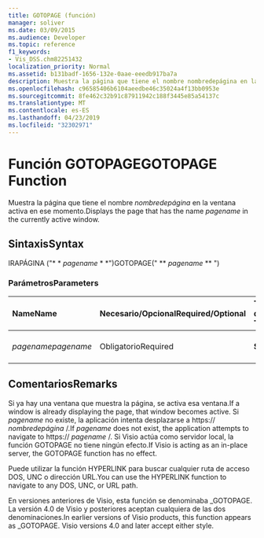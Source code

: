 ```yaml
---
title: GOTOPAGE (función)
manager: soliver
ms.date: 03/09/2015
ms.audience: Developer
ms.topic: reference
f1_keywords:
- Vis_DSS.chm82251432
localization_priority: Normal
ms.assetid: b131badf-1656-132e-0aae-eeedb917ba7a
description: Muestra la página que tiene el nombre nombredepágina en la ventana activa en ese momento.
ms.openlocfilehash: c96585406b6104aeedbe46c35024a4f13bb0953e
ms.sourcegitcommit: 8fe462c32b91c87911942c188f3445e85a54137c
ms.translationtype: MT
ms.contentlocale: es-ES
ms.lasthandoff: 04/23/2019
ms.locfileid: "32302971"
---
```

# <a name="gotopage-function"></a><span data-ttu-id="d06f1-103">Función GOTOPAGE</span><span class="sxs-lookup"><span data-stu-id="d06f1-103">GOTOPAGE Function</span></span>

<span data-ttu-id="d06f1-104">Muestra la página que tiene el nombre *nombredepágina* en la ventana activa en ese momento.</span><span class="sxs-lookup"><span data-stu-id="d06f1-104">Displays the page that has the name  *pagename*  in the currently active window.</span></span> 
  
## <a name="syntax"></a><span data-ttu-id="d06f1-105">Sintaxis</span><span class="sxs-lookup"><span data-stu-id="d06f1-105">Syntax</span></span>

<span data-ttu-id="d06f1-106">IRAPÁGINA ("\* \* *pagename* \* \*")</span><span class="sxs-lookup"><span data-stu-id="d06f1-106">GOTOPAGE(" \*\* *pagename* \*\* ")</span></span> 
  
### <a name="parameters"></a><span data-ttu-id="d06f1-107">Parámetros</span><span class="sxs-lookup"><span data-stu-id="d06f1-107">Parameters</span></span>

|<span data-ttu-id="d06f1-108">**Name**</span><span class="sxs-lookup"><span data-stu-id="d06f1-108">**Name**</span></span>|<span data-ttu-id="d06f1-109">**Necesario/Opcional**</span><span class="sxs-lookup"><span data-stu-id="d06f1-109">**Required/Optional**</span></span>|<span data-ttu-id="d06f1-110">**Tipo de datos**</span><span class="sxs-lookup"><span data-stu-id="d06f1-110">**Data Type**</span></span>|<span data-ttu-id="d06f1-111">**Descripción**</span><span class="sxs-lookup"><span data-stu-id="d06f1-111">**Description**</span></span>|
|:-----|:-----|:-----|:-----|
| <span data-ttu-id="d06f1-112">_pagename_</span><span class="sxs-lookup"><span data-stu-id="d06f1-112">_pagename_</span></span> <br/> |<span data-ttu-id="d06f1-113">Obligatorio</span><span class="sxs-lookup"><span data-stu-id="d06f1-113">Required</span></span>  <br/> |<span data-ttu-id="d06f1-114">**String**</span><span class="sxs-lookup"><span data-stu-id="d06f1-114">**String**</span></span> <br/> |<span data-ttu-id="d06f1-115">El nombre de la página a la que ir.</span><span class="sxs-lookup"><span data-stu-id="d06f1-115">The name of the page to go to.</span></span>  <br/> |
   
## <a name="remarks"></a><span data-ttu-id="d06f1-116">Comentarios</span><span class="sxs-lookup"><span data-stu-id="d06f1-116">Remarks</span></span>

<span data-ttu-id="d06f1-117">Si ya hay una ventana que muestra la página, se activa esa ventana.</span><span class="sxs-lookup"><span data-stu-id="d06f1-117">If a window is already displaying the page, that window becomes active.</span></span> <span data-ttu-id="d06f1-118">Si *pagename* no existe, la aplicación intenta desplazarse a https:// *nombredepágina* /.</span><span class="sxs-lookup"><span data-stu-id="d06f1-118">If  *pagename*  does not exist, the application attempts to navigate to https://  *pagename*  /.</span></span> <span data-ttu-id="d06f1-119">Si Visio actúa como servidor local, la función GOTOPAGE no tiene ningún efecto.</span><span class="sxs-lookup"><span data-stu-id="d06f1-119">If Visio is acting as an in-place server, the GOTOPAGE function has no effect.</span></span> 
  
<span data-ttu-id="d06f1-120">Puede utilizar la función HYPERLINK para buscar cualquier ruta de acceso DOS, UNC o dirección URL.</span><span class="sxs-lookup"><span data-stu-id="d06f1-120">You can use the HYPERLINK function to navigate to any DOS, UNC, or URL path.</span></span> 
  
<span data-ttu-id="d06f1-p102">En versiones anteriores de Visio, esta función se denominaba _GOTOPAGE. La versión 4.0 de Visio y posteriores aceptan cualquiera de las dos denominaciones.</span><span class="sxs-lookup"><span data-stu-id="d06f1-p102">In earlier versions of Visio products, this function appears as _GOTOPAGE. Visio versions 4.0 and later accept either style.</span></span> 
  

